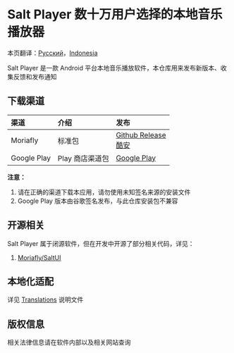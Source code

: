 # Salt Player 数十万用户选择的本地音乐播放器

本页翻译：[Русский](https://github.com/Moriafly/SaltPlayerSource/tree/main/README-RU.md)，[Indonesia](https://github.com/Moriafly/SaltPlayerSource/tree/main/README-ID.md)

Salt Player 是一款 Android 平台本地音乐播放软件，本仓库用来发布新版本、收集反馈和发布通知

## 下载渠道

| 渠道 | 介绍 | 发布 |
|:--|:--|:--|
| Moriafly | 标准包 | [Github Release](https://github.com/Moriafly/SaltPlayerSource/releases) <br> [酷安](https://www.coolapk.com/apk/284064) |
| Google Play | Play 商店渠道包 | [Google Play](https://play.google.com/store/apps/details?id=com.salt.music) |

**注意：**

1. 请在正确的渠道下载本应用，请勿使用未知签名来源的安装文件
2. Google Play 版本由谷歌签名发布，与此仓库安装包不兼容

## 开源相关

Salt Player 属于闭源软件，但在开发中开源了部分相关代码，详见：

1. [Moriafly/SaltUI](https://github.com/Moriafly/SaltUI)

## 本地化适配

详见 [Translations](https://github.com/Moriafly/SaltPlayerSource/tree/main/translations) 说明文件

## 版权信息

相关法律信息请在软件内部以及相关网站查询